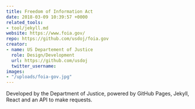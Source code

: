 ```yaml
---
title: Freedom of Information Act
date: 2018-03-09 10:39:57 +0000
related_tools:
- tool/jekyll.md
website: https://www.foia.gov/
repo: https://github.com/usdoj/foia.gov
creator:
- name: US Departement of Justice
  role: Design/Development
  url: https://github.com/usdoj
  twitter_username:
images:
- "/uploads/foia-gov.jpg"
---
```

Developed by the Department of Justice, powered by GitHub Pages, Jekyll, React and an API to make requests.
